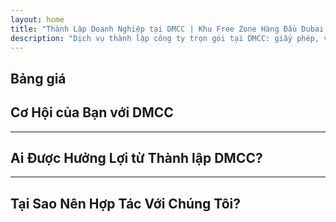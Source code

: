 ```yaml
---
layout: home
title: "Thành Lập Doanh Nghiệp tại DMCC | Khu Free Zone Hàng Đầu Dubai về Thương Mại & Xuất Khẩu"
description: "Dịch vụ thành lập công ty trọn gói tại DMCC: giấy phép, văn phòng, visa, tài khoản ngân hàng. Hỗ trợ chuyên nghiệp với kết quả được đảm bảo."
---
```


<!-- text="Tập trung phát triển — để iMind xử lý vấn đề ngôn ngữ." -->
<!-- text="Lớp học mất nhiều năm; iMind mang đến sự thông hiểu ngay lập tức, trong mọi ngôn ngữ." -->
<!-- text="Đầu tư vào tăng trưởng, không phải đau đầu về dịch thuật. iMind phiên dịch trong khi bạn đổi mới." -->
<!-- <AuthButton text="Dùng Thử Demo →" buttonClass="brand"/> -->

<HeroSection
title="Đăng Ký Kinh Doanh tại Khu **DMCC** Free Zone"
text="Giải pháp trọn gói cho thương mại, logistics, hàng hóa và hoạt động kinh doanh quốc tế">

</HeroSection>

## Bảng giá

<PricingPlans :plans="[
  {
    title: 'Đặt dịch vụ trực tiếp tại DMCC',
    details: '**29 205** AED  **17** ngày',
    items: [
      'Truy cập trực tiếp không qua trung gian',
      'Không phí phụ thu',
      'Không hoa hồng'
    ],
    linkText: 'Order directly',
    linkHref: '/guide/use-cases#negotiations',
    bullet: '💬'
  },
  {
    title: 'Chọn gói **Tiêu chuẩn** của chúng tôi để được hướng dẫn chuyên nghiệp',
    details: '**36 555** AED  **17** ngày',
    items: [
      'Tiết kiệm thời gian',
      'Kết quả dự đoán được',
      'Hỗ trợ chuyên gia cá nhân',
      'Đưa đón hạng thương gia đến các địa điểm dịch vụ',
      'Yêu cầu tham gia tối thiểu'
    ],
    linkText: 'Order from expert',
    linkHref: '/guide/use-cases#operations',
    bullet: '⚡︎'
  },
  {
    title: 'Lựa chọn gói **Cao cấp** của chúng tôi để được hướng dẫn chuyên gia **hạng nhất**',
    details: '**42 055** AED  **15** ngày',
    items: [
      'Đón tiếp VIP tại sân bay cho một người',
      'Đưa đón hạng sang từ sân bay-khách sạn-sân bay',
      'Thủ tục VIP nhanh chóng',
      'Đảm bảo kết quả',
      'Chuyên gia riêng hỗ trợ 24/7',
      'Đưa đón hạng sang đến các địa điểm dịch vụ',
      'Yêu cầu tham gia tối thiểu'
    ],
    linkText: 'Order from expert',
    linkHref: '/guide/use-cases#operations',
    bullet: '💰'
  }
]" />

## Cơ Hội của Bạn với DMCC

<FeatureBlock :card="{
  title: 'Dịch Vụ Thành Lập Công Ty DMCC Trọn Gói',
  details: 'Từ cấp phép đến thị thực và tài khoản ngân hàng — chúng tôi xử lý toàn bộ quy trình cho bạn.',
  items: [
    '⚡︎ Giấy phép thương mại, dịch vụ hoặc tư vấn được cấp trong vòng 5-7 ngày làm việc.',
    '✧ Văn phòng hoặc flexi-desk tại JLT (Jumeirah Lake Towers).',
    '✧ Thị thực cư trú UAE cho chủ sở hữu và nhân viên (có giá trị 2 năm).',
    '✧ Hỗ trợ mở tài khoản ngân hàng doanh nghiệp tại UAE.',
  ],
  link: '/guide/dmcc-setup-process',
  src: {
    light: '/content/iStock-1366951573.jpg',
    dark: '/content/iStock-1366951573.jpg',
  },
  inversion: false
}" />

<FeatureBlock :card="{
  title: 'Tại Sao DMCC Đứng Số 1 về Thương Mại Toàn Cầu',
  details: 'Khu vực tự do với uy tín quốc tế vững chắc, được tin cậy bởi các đối tác tại EU, Mỹ và châu Á.',
  items: [
    '⚡︎ Hình ảnh kinh doanh mạnh mẽ: DMCC là lựa chọn hàng đầu cho các công ty thương mại.',
    '✧ 100% sở hữu nước ngoài — không cần đối tác địa phương.',
    '✧ Thủ tục xuất khẩu đơn giản, chứng nhận và hỗ trợ hậu cần.',
    '✧ Đa dạng giấy phép — từ kinh doanh vàng đến dịch vụ IT.',
  ],
  link: '/guide/why-dmcc',
  src: {
    light: '/content/iStock-1366951573.jpg',
    dark: '/content/iStock-1366951573.jpg',
  },
  inversion: true
}" />

<FeatureBlock :card="{
  title: 'Đảm Bảo Tuân Thủ & Giảm Thiểu Rủi Ro',
  details: 'Hoàn toàn phù hợp với quy định của UAE và tiêu chuẩn quốc tế.',
  items: [
    '⚡︎ Chuẩn bị hồ sơ KYC và tài liệu doanh nghiệp.',
    '✧ Hỗ trợ tuân thủ AML/CFT của UAE [official source](https://u.ae/en/information-and-services/business/anti-money-laundering).',
    '✧ Hỗ trợ đăng ký VAT, ESR và UBO.',
    '✧ Hỗ trợ pháp lý liên tục cho doanh nghiệp sau khi đăng ký.',
  ],
  link: '/guide/compliance-support',
  src: {
    light: '/content/iStock-1366951573.jpg',
    dark: '/content/iStock-1366951573.jpg',
  },
  inversion: false
}" />

---

## Ai Được Hưởng Lợi từ Thành lập DMCC?

<FeatureCards :features="[
  {
    title: 'Công ty Xuất-Nhập khẩu',
    details: 'Cho các doanh nghiệp nhập hàng từ Trung Quốc, Ấn Độ, Châu Âu và Trung Đông.',
    items: [
      'Quy trình hợp đồng và chứng nhận đơn giản.',
      'Giao dịch hiệu quả về thuế thông qua UAE.',
      'Uy tín cao với khách hàng quốc tế.',
    ],
    linkText: 'Tìm hiểu thêm',
    link: '/guide/dmcc-use-cases#import-export'
  },
  {
    title: 'Doanh nghiệp Trang sức & Hàng hóa',
    details: 'Cho kinh doanh vàng, kim cương, kim loại, cà phê, trà và ngũ cốc.',
    items: [
      'Giấy phép DMCC chuyên biệt cho kim loại quý và hàng hóa.',
      'Hỗ trợ với chứng từ xuất khẩu và chứng nhận.',
      'Hậu cần hiệu quả thông qua JAFZA và DP World.',
    ],
    linkText: 'Khám phá giải pháp',
    link: '/guide/dmcc-use-cases#commodities'
  },
  {
    title: 'Công ty Công nghệ',
    details: 'SaaS, marketing số, phát triển phần mềm cho khách hàng toàn cầu.',
    items: [
      'Địa chỉ free zone uy tín cho trụ sở chính.',
      'Cấu trúc thuế tối ưu với lợi ích từ UAE.',
      'Tiếp cận thị trường GCC và MENA với giấy phép DMCC.',
    ],
    linkText: 'Xem các case study',
    link: '/guide/dmcc-use-cases#it-business'
  }
]" />

---

## Tại Sao Nên Hợp Tác Với Chúng Tôi?

<FeatureBlock :card="{
  title: 'Hỗ Trợ Chuyên Nghiệp từ Giấy Phép đến Hợp Đồng Đầu Tiên',
  details: 'Với hơn 7 năm kinh nghiệm, chúng tôi chuyên về thành lập công ty DMCC cho các doanh nghiệp thương mại và xuất khẩu. Đội ngũ pháp lý của chúng tôi đảm bảo quá trình thiết lập suôn sẻ và tuân thủ từ đầu đến cuối.',
  items: [
    '✧ Giá cả minh bạch với các gói cố định.',
    '✧ Quản lý tài khoản và cố vấn pháp lý riêng cho trường hợp của bạn.',
    '✧ Thành tích đã được chứng minh với DMCC và các ngân hàng UAE.',
  ],
  link: '/guide/our-services',
  src: {
    light: '/content/iStock-1366951573.jpg',
    dark: '/content/iStock-1366951573.jpg',
  },
  inversion: true
}" />

<AuthButton text="Nhận Báo Giá Miễn Phí →" buttonClass="brand"/>